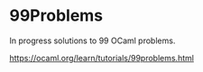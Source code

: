 # 99Problems
In progress solutions to 99 OCaml problems. 

https://ocaml.org/learn/tutorials/99problems.html


